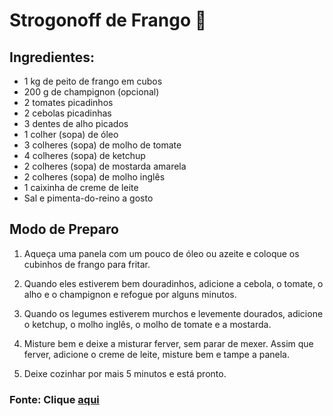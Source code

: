 # Strogonoff de Frango :chicken:

## Ingredientes:

 - 1 kg de peito de frango em cubos
 -  200 g de champignon (opcional)
 -  2 tomates picadinhos
 -  2 cebolas picadinhas
 -  3 dentes de alho picados
 -  1 colher (sopa) de óleo
 -  3 colheres (sopa) de molho de tomate
 -  4 colheres (sopa) de ketchup
 -  2 colheres (sopa) de mostarda amarela
 -  2 colheres (sopa) de molho inglês
 -  1 caixinha de creme de leite
 -  Sal e pimenta-do-reino a gosto



## Modo de Preparo

1. Aqueça uma panela com um pouco de óleo ou azeite e coloque os cubinhos de frango para fritar.

2. Quando eles estiverem bem douradinhos, adicione a cebola, o tomate, o alho e o champignon e refogue por alguns minutos.

3. Quando os legumes estiverem murchos e levemente dourados, adicione o ketchup, o molho inglês, o molho de tomate e a mostarda.

4. Misture bem e deixe a misturar ferver, sem parar de mexer.
    Assim que ferver, adicione o creme de leite, misture bem e tampe a panela.

5. Deixe cozinhar por mais 5 minutos e está pronto.





### Fonte: Clique [aqui](https://blog.tudogostoso.com.br/cardapios/strogonoff-de-frango/)

